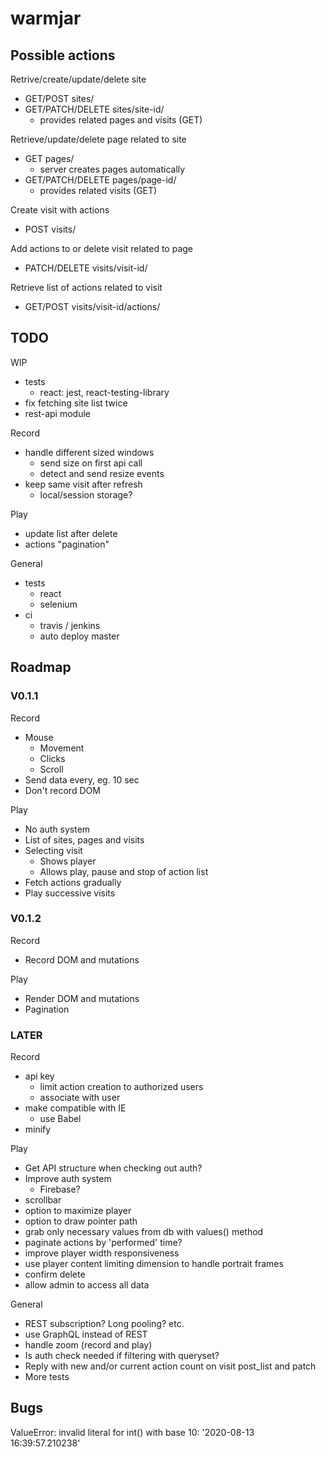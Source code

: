 # warmjar

## Possible actions

Retrive/create/update/delete site
* GET/POST sites/
* GET/PATCH/DELETE sites/site-id/
  - provides related pages and visits (GET)

Retrieve/update/delete page related to site
* GET pages/
  - server creates pages automatically
* GET/PATCH/DELETE pages/page-id/
  - provides related visits (GET)

Create visit with actions
* POST visits/

Add actions to or delete visit related to page
* PATCH/DELETE visits/visit-id/

Retrieve list of actions related to visit
* GET/POST visits/visit-id/actions/


## TODO

WIP
* tests
  - react: jest, react-testing-library
* fix fetching site list twice
* rest-api module

Record
* handle different sized windows
  - send size on first api call
  - detect and send resize events
* keep same visit after refresh
  * local/session storage?

Play
* update list after delete
* actions "pagination"

General
* tests
  - react
  - selenium
* ci
  - travis / jenkins
  - auto deploy master


## Roadmap

### V0.1.1
Record
* Mouse
  - Movement
  - Clicks
  - Scroll
* Send data every, eg. 10 sec
* Don't record DOM

Play
* No auth system
* List of sites, pages and visits
* Selecting visit
  - Shows player
  - Allows play, pause and stop of action list
* Fetch actions gradually
* Play successive visits


### V0.1.2
Record
* Record DOM and mutations

Play
* Render DOM and mutations
* Pagination


### LATER

Record
* api key
  - limit action creation to authorized users
  - associate with user
* make compatible with IE
  - use Babel
* minify

Play
* Get API structure when checking out auth?
* Improve auth system
  - Firebase?
* scrollbar
* option to maximize player
* option to draw pointer path
* grab only necessary values from db with values() method
* paginate actions by 'performed' time?
* improve player width responsiveness
* use player content limiting dimension to handle portrait frames
* confirm delete
* allow admin to access all data

General
* REST subscription? Long pooling? etc.
* use GraphQL instead of REST
* handle zoom (record and play)
* Is auth check needed if filtering with queryset?
* Reply with new and/or current action count on visit post_list and patch
* More tests


## Bugs

ValueError: invalid literal for int() with base 10: '2020-08-13 16:39:57.210238'    
